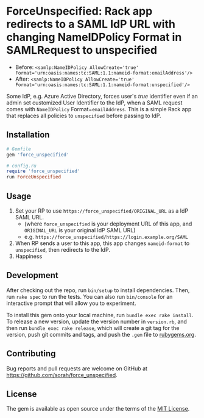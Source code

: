 # ForceUnspecified: Rack app redirects to a SAML IdP URL with changing NameIDPolicy Format in SAMLRequest to unspecified

- Before: `<samlp:NameIDPolicy AllowCreate='true' Format='urn:oasis:names:tc:SAML:1.1:nameid-format:emailAddress'/>`
- After: `<samlp:NameIDPolicy AllowCreate='true' Format='urn:oasis:names:tc:SAML:1.1:nameid-format:unspecified'/>`

Some IdP, e.g. Azure Active Directory, forces user's _true_ identifier even if an admin set customized User Identifier to the IdP, when a SAML request comes with `NameIDPolicy` Format=`emailAddress`. This is a simple Rack app that replaces all policies to `unspecified` before passing to IdP.

## Installation

```ruby
# Gemfile
gem 'force_unspecified'
```

```ruby
# config.ru
require 'force_unspecified'
run ForceUnspecified
```

## Usage

1. Set your RP to use `https://force_unspecified/ORIGINAL_URL` as a IdP SAML URL.
   - (where `force_unspecified` is your deployment URL of this app, and `ORIGINAL_URL` is your original IdP SAML URL)
   - e.g. `https://force_unspecified/https://login.example.org/SAML`
2. When RP sends a user to this app, this app changes `nameid-format` to `unspecified`, then redirects to the IdP.
3. Happiness

## Development

After checking out the repo, run `bin/setup` to install dependencies. Then, run `rake spec` to run the tests. You can also run `bin/console` for an interactive prompt that will allow you to experiment.

To install this gem onto your local machine, run `bundle exec rake install`. To release a new version, update the version number in `version.rb`, and then run `bundle exec rake release`, which will create a git tag for the version, push git commits and tags, and push the `.gem` file to [rubygems.org](https://rubygems.org).

## Contributing

Bug reports and pull requests are welcome on GitHub at https://github.com/sorah/force_unspecified.

## License

The gem is available as open source under the terms of the [MIT License](https://opensource.org/licenses/MIT).
